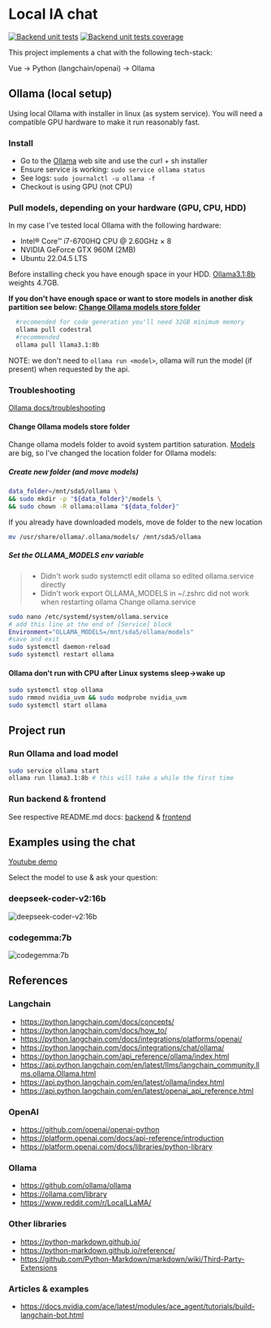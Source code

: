 # Local IA chat

[![Backend unit tests](https://github.com/davidgfolch/OpenAI-local-ollama-chat/actions/workflows/backend-tests.yml/badge.svg)](https://github.com/davidgfolch/OpenAI-local-ollama-chat/actions/workflows/backend-tests.yml)
[![Backend unit tests coverage](https://github.com/davidgfolch/OpenAI-local-ollama-chat/actions/workflows/backend-tests.yml/coverage-badge.svg)](https://github.com/davidgfolch/OpenAI-local-ollama-chat/actions/workflows/backend-tests.yml)

This project implements a chat with the following tech-stack:

Vue -> Python (langchain/openai) -> Ollama

## Ollama (local setup)

Using local Ollama with installer in linux (as system service).
You will need a compatible GPU hardware to make it run reasonably fast.

### Install

- Go to the [Ollama](https://ollama.com/download) web site and use the curl + sh installer
- Ensure service is working: `sudo service ollama status`
- See logs: `sudo journalctl -u ollama -f`
- Checkout is using GPU (not CPU)

### Pull models, depending on your hardware (GPU, CPU, HDD)

In my case I've tested local Ollama with the following hardware:

- Intel® Core™ i7-6700HQ CPU @ 2.60GHz × 8
- NVIDIA GeForce GTX 960M (2MB)
- Ubuntu 22.04.5 LTS

Before installing check you have enough space in your HDD.  [Ollama3.1:8b](https://ollama.com/library/llama3.1) weights 4.7GB.

**If you don't have enough space or want to store models in another disk partition see below: [Change Ollama models store folder](#change-ollama-models-store-folder)**

```bash
  #recomended for code generation you'll need 32GB minimum memory
  ollama pull codestral
  #recommended
  ollama pull llama3.1:8b
```

NOTE: we don't need to `ollama run <model>`, ollama will run the model (if present) when requested by the api.

### Troubleshooting

[Ollama docs/troubleshooting](https://github.com/ollama/ollama/blob/main/docs/troubleshooting.md)

#### Change Ollama models store folder

Change ollama models folder to avoid system partition saturation.
[Models](https://ollama.com/library?sort=popular) are big, so I've changed the location folder for Ollama models:

##### Create new folder (and move models)

```bash
data_folder=/mnt/sda5/ollama \
&& sudo mkdir -p "${data_folder}"/models \
&& sudo chown -R ollama:ollama "${data_folder}"
```

If you already have downloaded models, move de folder to the new location

```bash
mv /usr/share/ollama/.ollama/models/ /mnt/sda5/ollama
```

##### Set the OLLAMA_MODELS env variable

> - Didn't work sudo systemctl edit ollama so edited ollama.service directly
> - Didn't work export OLLAMA_MODELS in ~/.zshrc did not work when restarting ollama
Change ollama.service

```bash
sudo nano /etc/systemd/system/ollama.service
# add this line at the end of [Service] block
Environment="OLLAMA_MODELS=/mnt/sda5/ollama/models"
#save and exit
sudo systemctl daemon-reload
sudo systemctl restart ollama
```

#### Ollama don't run with CPU after Linux systems sleep->wake up

```bash
sudo systemctl stop ollama
sudo rmmod nvidia_uvm && sudo modprobe nvidia_uvm
sudo systemctl start ollama
```

## Project run

### Run Ollama and load model

```bash
sudo service ollama start
ollama run llama3.1:8b # this will take a while the first time
```

### Run backend & frontend

See respective README.md docs: [backend](backend/README.md) & [frontend](frontend/README.md)

## Examples using the chat

[Youtube demo](https://youtu.be/EkgyaqOtIxg)

Select the model to use & ask your question:

### deepseek-coder-v2:16b

![deepseek-coder-v2:16b](deepseek-coder-v2_16b.png)

### codegemma:7b

![codegemma:7b](codegemma_7b.png)

## References

### Langchain

- <https://python.langchain.com/docs/concepts/>
- <https://python.langchain.com/docs/how_to/>
- <https://python.langchain.com/docs/integrations/platforms/openai/>
- <https://python.langchain.com/docs/integrations/chat/ollama/>
- <https://python.langchain.com/api_reference/ollama/index.html>
- <https://api.python.langchain.com/en/latest/llms/langchain_community.llms.ollama.Ollama.html>
- <https://api.python.langchain.com/en/latest/ollama/index.html>
- <https://api.python.langchain.com/en/latest/openai_api_reference.html>

### OpenAI

- <https://github.com/openai/openai-python>
- <https://platform.openai.com/docs/api-reference/introduction>
- <https://platform.openai.com/docs/libraries/python-library>

### Ollama

- <https://github.com/ollama/ollama>
- <https://ollama.com/library>
- <https://www.reddit.com/r/LocalLLaMA/>

### Other libraries

- <https://python-markdown.github.io/>
- <https://python-markdown.github.io/reference/>
- <https://github.com/Python-Markdown/markdown/wiki/Third-Party-Extensions>

### Articles & examples

- <https://docs.nvidia.com/ace/latest/modules/ace_agent/tutorials/build-langchain-bot.html>
